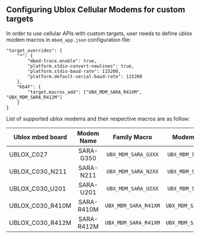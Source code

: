 ## Configuring Ublox Cellular Modems for custom targets

In order to use cellular APIs with custom targets, user needs to define ublox modem macros in `mbed_app.json` configuration file:
```
"target_overrides": {
    "*": {
        "mbed-trace.enable": true,
        "platform.stdio-convert-newlines": true,
        "platform.stdio-baud-rate": 115200,
        "platform.default-serial-baud-rate": 115200
    },
    "K64F": {
        "target.macros_add": ["UBX_MDM_SARA_R41XM", "UBX_MDM_SARA_R412M"]
    }
}
```


List of supported ublox modems and their respective macros are as follow:

| Ublox mbed board  | Modem Name    | Family Macro         | Modem Macro          |
| -----------       | :-----------: | :-------------:      | :-------------:      |
| UBLOX_C027        | SARA-G350     | `UBX_MDM_SARA_G3XX`  | `UBX_MDM_SARA_G350`  |
| UBLOX_C030_N211   | SARA-N211     | `UBX_MDM_SARA_N2XX`  | `UBX_MDM_SARA_N211`  |
| UBLOX_C030_U201   | SARA-U201     | `UBX_MDM_SARA_U2XX`  | `UBX_MDM_SARA_U201`  |
| UBLOX_C030_R410M  | SARA-R410M    | `UBX_MDM_SARA_R41XM` | `UBX_MDM_SARA_R410M` |
| UBLOX_C030_R412M  | SARA-R412M    | `UBX_MDM_SARA_R41XM` | `UBX_MDM_SARA_R412M` |
